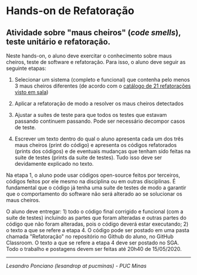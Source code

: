 # Hands-on de Refatoração

## Atividade sobre "maus cheiros" (_code smells_), teste unitário e refatoração.

Neste hands-on, o aluno deve exercitar o conhecimento sobre maus cheiros, teste de software e refatoração. Para isso, o aluno deve seguir as seguinte etapas:

1. Selecionar um sistema (completo e funcional) que contenha pelo menos 3 maus cheiros diferentes (de acordo com o [catálogo de 21 refatorações visto em sala](https://github.com/lesandropcodes/Teste-De-Software/blob/master/01-SlidesDasAulas/TS-12-MausCheirosECatalogoDeRefatora%C3%A7%C3%A3o.pdf))

1. Aplicar a refatoração de modo a resolver os maus cheiros detectados

1. Ajustar a suítes de teste para que todos os testes que estavam passando continuem passando. Pode ser necessário decompor casos de teste.

1. Escrever um texto dentro do qual o aluno apresenta cada um dos três maus cheiros (print do código) e apresenta os códigos refatorados (prints dos códigos) e de eventuais mudanças que tenham sido feitas na suite de testes (prints da suite de testes). Tudo isso deve ser devidamente explicado no texto.

Na etapa 1, o aluno pode usar códigos open-source feitos por terceiros, códigos feitos por ele mesmo na disciplina ou em outras disciplinas. É fundamental que o código já tenha uma suíte de testes de modo a garantir que o comportamento do software não será alterado ao se solucionar os maus cheiros.

O aluno deve entregar: 1) todo o código final corrigido e funcional (com a suíte de testes) incluindo as partes que foram alteradas e outras partes do código que não foram alteradas, pois o código deverá estar executando; 2) o texto a que se refere a etapa 4. O código pode ser postado em uma pasta chamada "Refatoração" no repositório no Github do aluno, no GitHub Classroom. O texto a que se refere a etapa 4 deve ser postado no SGA. Todo o trabalho e postagens devem ser feitas até 20h40 de 15/05/2020.

---

_Lesandro Ponciano (lesandrop at pucminas) - PUC Minas_